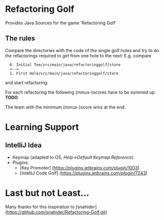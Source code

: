 Refactoring Golf
================
Provides Java Sources for the game 'Refactoring Golf'

The rules
---------
Compare the directories with the code of the single golf holes and try to do the refactorings required to get 
from one hole to the next: E.g. compare<br>
```  
  0. Initial Tee/src/main/java/refactoringgolf/store
  <-->
  1. First Hole/src/main/java/refactoringgolf/store
```  
and start refactoring.

For each refactoring the following (minus-)scores have to be summed up:
**TODO**

The team with the minimum (minus-)score wins at the end.


Learning Support
================

IntelliJ Idea
-------------
- Keymap (adapted to OS, *Help->Default Keymap Reference*)
- Plugins:
    - [Key Promoter] (https://plugins.jetbrains.com/plugin/1003)
    - [IntelliJ Code Golf] (https://plugins.jetbrains.com/plugin/7243)


Last but not Least...
=====================
Many thanks for this inspiration to [snahider] (https://github.com/snahider/Refactoring-Golf.git)

